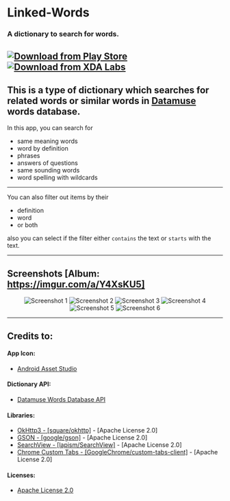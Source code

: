 # Linked-Words
### A dictionary to search for words.
[![Download from Play Store](https://i.imgur.com/w6kxUkP.png)](https://play.google.com/store/apps/details?id=awais.backworddictionary) [![Download from XDA Labs](https://i.imgur.com/krO1zcR.png)](https://labs.xda-developers.com/store/app/awais.backworddictionary)
---

This is a type of dictionary which searches for related words or similar words in [Datamuse](https://api.datamuse.com/) words database.
-

In this app, you can search for
  + same meaning words
  + word by definition
  + phrases
  + answers of questions
  + same sounding words
  + word spelling with wildcards

---
You can also filter out items by their
  + definition
  + word
  + or both

also you can select if the filter either `contains` the text or `starts` with the text.

---

Screenshots [Album: https://imgur.com/a/Y4XsKU5]
-
<p align="center">
    <img src="https://i.imgur.com/o0xAIBJm.png" alt="Screenshot 1" title="Screenshot 1"/>
    <img src="https://i.imgur.com/ksG8dncm.png" alt="Screenshot 2" title="Screenshot 2"/>
    <img src="https://i.imgur.com/lURKQnZm.png" alt="Screenshot 3" title="Screenshot 3"/>
    <img src="https://i.imgur.com/4piTUXqm.png" alt="Screenshot 4" title="Screenshot 4"/>
    <img src="https://i.imgur.com/ekZAh3lm.png" alt="Screenshot 5" title="Screenshot 5"/>
    <img src="https://i.imgur.com/e9olSSZm.png" alt="Screenshot 6" title="Screenshot 6"/>
</p>

---

Credits to:
-
#### App Icon:
  + [Android Asset Studio](https://romannurik.github.io/AndroidAssetStudio/icons-launcher.html)

#### Dictionary API:
  + [Datamuse Words Database API](https://www.datamuse.com/api/)

#### Libraries:
  + [OkHttp3 *-* [square/okhttp]](https://github.com/square/okhttp) *-* [Apache License 2.0]
  + [GSON *-* [google/gson]](https://github.com/google/gson) *-* [Apache License 2.0]
  + [SearchView *-* [lapism/SearchView]](https://github.com/lapism/SearchView) *-* [Apache License 2.0]
  + [Chrome Custom Tabs *-* [GoogleChrome/custom-tabs-client]](https://github.com/GoogleChrome/custom-tabs-client) *-* [Apache License 2.0]

#### Licenses:
  + [Apache License 2.0](https://www.apache.org/licenses/LICENSE-2.0)
